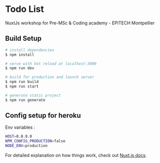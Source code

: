 # Todo List

NuxtJs workshop for Pre-MSc & Coding academy - EPITECH Montpellier

## Build Setup

```bash
# install dependencies
$ npm install

# serve with hot reload at localhost:3000
$ npm run dev

# build for production and launch server
$ npm run build
$ npm run start

# generate static project
$ npm run generate
```

## Config setup for heroku
Env variables :
```bash
HOST=0.0.0.0
NPM_CONFIG_PRODUCTION=false
NODE_ENV=production
```

For detailed explanation on how things work, check out [Nuxt.js docs](https://nuxtjs.org).
